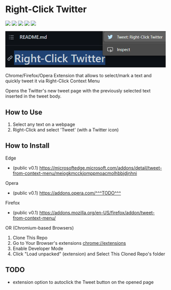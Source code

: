 # Right-Click Twitter

![](https://img.shields.io/github/license/rdavydov/RightClickTwitter?style=for-the-badge&logo=github&color=purple&logoColor=thistle)
![](https://img.shields.io/github/stars/rdavydov/RightClickTwitter?style=for-the-badge&logo=github&color=darkblue&logoColor=aquamarine)
![](https://img.shields.io/github/forks/rdavydov/RightClickTwitter?style=for-the-badge&logo=github&color=darkblue&logoColor=aquamarine)
![](https://img.shields.io/github/watchers/rdavydov/RightClickTwitter?style=for-the-badge&logo=github&color=darkblue&logoColor=aquamarine)
![](https://img.shields.io/github/last-commit/rdavydov/RightClickTwitter?style=for-the-badge&logo=github&color=darkgreen&logoColor=lightgreen)

![](https://github.com/rdavydov/RightClickTwitter/blob/master/Screenshot_1.png?raw=true)

Chrome/Firefox/Opera Extension that allows to select/mark a text and quickly tweet it via Right-Click Context Menu

Opens the Twitter's new tweet page with the previously selected text inserted in the tweet body.

## How to Use

1. Select any text on a webpage
2. Right-Click and select 'Tweet' (with a Twitter icon)

## How to Install

Edge

- (public v0.1) <https://microsoftedge.microsoft.com/addons/detail/tweet-from-context-menu/meiogkmcckjomppmoacmolhbbjdjnhni>

Opera

- (public v0.1) <https://addons.opera.com/^^^TODO^^^>

Firefox

- (public v0.1) <https://addons.mozilla.org/en-US/firefox/addon/tweet-from-context-menu/>
<!-- 
Chrome

- (public v0.1) <https://chrome.google.com/webstore/detail/^^^TODO^^^> -->

OR (Chromium-based Browsers)

1. Clone This Repo
2. Go to Your Browser's extensions [chrome://extensions](chrome://extensions)
3. Enable Developer Mode
4. Click "Load unpacked" (extension) and Select This Cloned Repo's folder

## TODO

- extension option to autoclick the Tweet button on the opened page
